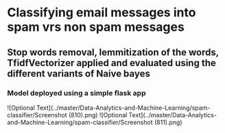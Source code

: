 # Classifying email messages into spam vrs non spam messages
## Stop words removal, lemmitization of the words, TfidfVectorizer applied and evaluated using the different variants of Naive bayes
### Model deployed using a simple flask app

![Optional Text](../master/Data-Analytics-and-Machine-Learning/spam-classifier/Screenshot (810).png)
![Optional Text](../master/Data-Analytics-and-Machine-Learning/spam-classifier/Screenshot (811).png)
